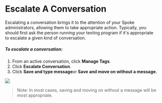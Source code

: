 # Escalate A Conversation

Escalating a conversation brings it to the attention of your
Spoke administrators, allowing them to take appropriate action.
Typically, you should first ask the person running your texting
program if it's appropriate to escalate a given kind of
conversation.

##### *To escalate a conversation:*

1. From an active conversation, click **Manage Tags**.
2. Click **Escalate Conversation**.
3. Click **Save and type message**or **Save and move on without a message.**

![](https://s3.amazonaws.com/helpscout.net/docs/assets/5d4878eb2c7d3a330e3c1b86/images/62f4181e829a3853b692588f/file-jA2p8rLEnA.png)

> Note: In most cases, saving and moving on without a message will
> be most appropriate. 